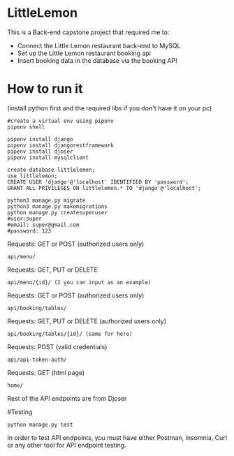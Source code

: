 # LittleLemon
This is a Back-end capstone project that required me to:
- Connect the Little Lemon restaurant back-end to MySQL
- Set up the Little Lemon restaurant booking api
- Insert booking data in the database via the booking API

# How to run it
(install python first and the required libs if you don't have it on your pc)
```
#create a virtual env using pipenv
pipenv shell

pipenv install django
pipenv install djangorestframework
pipenv install djoser
pipenv install mysqlclient
```

```
create database littlelemon;
use littlelemon;
CREATE USER 'django'@'localhost' IDENTIFIED BY 'password';
GRANT ALL PRIVILEGES ON littlelemon.* TO 'django'@'localhost';
```

```
python3 manage.py migrate 
python3 manage.py makemigrations
python manage.py createsuperuser
#user:super
#email: super@gmail.com
#password: 123
```

Requests: GET or POST (authorized users only)
```
api/menu/
```

Requests: GET, PUT or DELETE
```
api/menu/{id}/ (2 you can input as an example)
```

Requests: GET or POST (authorized users only)
```
api/booking/tables/
```

Requests: GET, PUT or DELETE (authorized users only)
```
api/booking/tables/{id}/ (same for here)
```

Requests: POST (valid credentials)
```
api/api-token-auth/
```

Requests: GET (html page)
```
home/
```

Rest of the API endpoints are from Djoser

#Testing
```
python manage.py test
```
In order to test API endpoints, you must have either Postman, Insomnia, Curl or any other tool for API endpoint testing.

